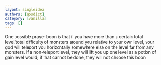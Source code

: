 ```yaml
---
layout: singleidea
authors: [aosdict]
category: [vanilla]
tags: []
---
```

One possible prayer boon is that if you have more than a certain total level/total difficulty of monsters around you relative to your own level, your god will teleport you horizontally somewhere else on the level far from any monsters. If a non-teleport level, they will lift you up one level as a potion of gain level would; if that cannot be done, they will not choose this boon.
